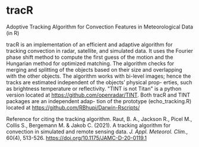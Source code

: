 # tracR
Adoptive Tracking Algorithm for Convection Features in Meteorological Data (in R)

tracR is an implementation of an efficient and adaptive algorithm for tracking convection in radar,
satellite, and simulated data. It uses the Fourier phase shift method to compute the first guess of the
motion and the Hungarian method for optimized matching. The algorithm checks for merging and
splitting of the objects based on their size and overlapping with the other objects. The algorithm
works with bi-level images; hence the tracks are estimated independent of the objects’ physical prop-
erties, such as brightness temperature or reflectivity. "TINT is not Titan" is a python version located
at https://github.com/openradar/TINT. Both tracR and TINT packages are an independent adap-
tion of the prototype (echo_tracking.R) located at https://github.com/RBhupi/Darwin-Rscripts/

Reference for citing the tracking algorithm.
Raut, B. A., Jackson R., Picel M., Collis S., Bergemann M. & Jakob C.
(2021). A tracking algorithm for convection in simulated and remote
sensing data. *J. Appl. Meteorol. Clim.*, 60(4), 513-526. https://doi.org/10.1175/JAMC-D-20-0119.1
